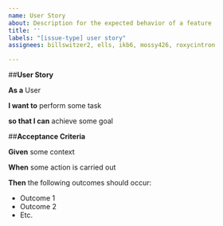 ```yaml
---
name: User Story
about: Description for the expected behavior of a feature
title: ''
labels: "[issue-type] user story"
assignees: billswitzer2, ells, ikb6, mossy426, roxycintron

---
```


##**User Story**

**As a** User

**I want to** perform some task

**so that I  can** achieve some goal

##**Acceptance Criteria**

**Given** some context

**When** some action is carried out

**Then** the following outcomes should occur:
- Outcome 1
- Outcome 2
- Etc.
